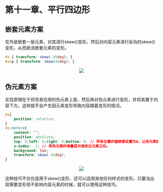 # 第十一章、平行四边形
## 嵌套元素方案
在外层嵌套一层元素，对其进行skew()变形，然后对内容元素进行反向的skew()变形，从而抵消嵌套元素的变形。
```css
#a { transform: skew(-45deg); }
#a>p { transform: skew(45deg); }
```
<div align=center><img src="/note/images/css-secret/11/1.png"></div>  

## 伪元素方案
实现原理在于将背景应用的伪元素上面，然后再对伪元素进行变形，并将其置于内容下方。这样就不会产生因元素变形导致内容跟着变形的情况。
```css
#a{
    position: relative;
}
#a:before{
    content: "";
    position: absolute;
    top: 0;left: 0;right: 0;bottom: 0; // 所有位置的偏移都设置为0，让伪元素能够自适应主元素的尺寸。
    z-index: -1; // 将伪元素的堆叠层次推到主元素之后。
    background: tan;
    transform: skew(-45deg);
}
```
<div align=center><img src="/note/images/css-secret/11/2.png"></div>  

这种技巧不仅仅适用于skew()变形，还可以适用其他任何样式的变形。只要当出现需要变形但不影响内容元素的时候，就可以使用这种技巧。